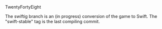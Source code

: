 TwentyFortyEight

The swiftig branch is an (in progress) conversion of the game to Swift. The "swift-stable" tag is the last compiling commit.